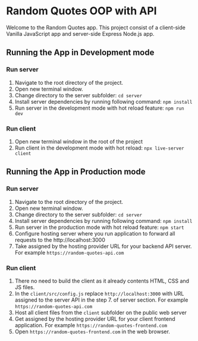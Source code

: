 # Random Quotes OOP with API

Welcome to the Random Quotes app.
This project consist of a client-side Vanilla JavaScript app and server-side Express Node.js app.

## Running the App in Development mode

### Run server

1. Navigate to the root directory of the project.
2. Open new terminal window.
3. Change directory to the server subfolder:
   `cd server`
4. Install server dependencies by running following command:
   `npm install`
5. Run server in the development mode with hot reload feature:
   `npm run dev`

### Run client

1. Open new terminal window in the root of the project
2. Run client in the development mode with hot reload:
   `npx live-server client`

## Running the App in Production mode

### Run server

1. Navigate to the root directory of the project.
2. Open new terminal window.
3. Change directory to the server subfolder:
   `cd server`
4. Install server dependencies by running following command:
   `npm install`
5. Run server in the production mode with hot reload feature:
   `npm start`
6. Configure hosting server where you run application to forward all requests to the
   http://localhost:3000
7. Take assigned by the hosting provider URL for your backend API server.
   For example `https://random-quotes-api.com`

### Run client

1. There no need to build the client as it already contents HTML, CSS and JS files.
2. In the `client/src/config.js` replace `http://localhost:3000` with URL assigned to the server API in the step 7. of server section. For example `https://random-quotes-api.com`
3. Host all client files from the `client` subfolder on the public web server
4. Get assigned by the hosting provider URL for your client frontend application. For example `https://random-quotes-frontend.com`
5. Open `https://random-quotes-frontend.com` in the web browser.
